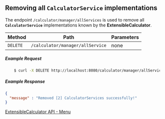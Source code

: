 ## Removing all **`CalculatorService`** implementations

The endpoint  `/calculator/manager/allServices` is used to remove all **`CalculatorService`** implementations known by the **ExtensibleCalculator**.

| Method | Path                              | Parameters                  |
| ------ | --------------------------------- | --------------------------- |
| `DELETE`  | `/calculator/manager/allService`  | none         |

##### Example Request
```bash
    $ curl -X DELETE http://localhost:8080/calculator/manager/allServices
```

##### Example Response

```json
{
  "message" : "Removed [2] CalculatorServices successfully!"
}
```

[ExtensibleCalculator API - Menu](./API_menu.md)